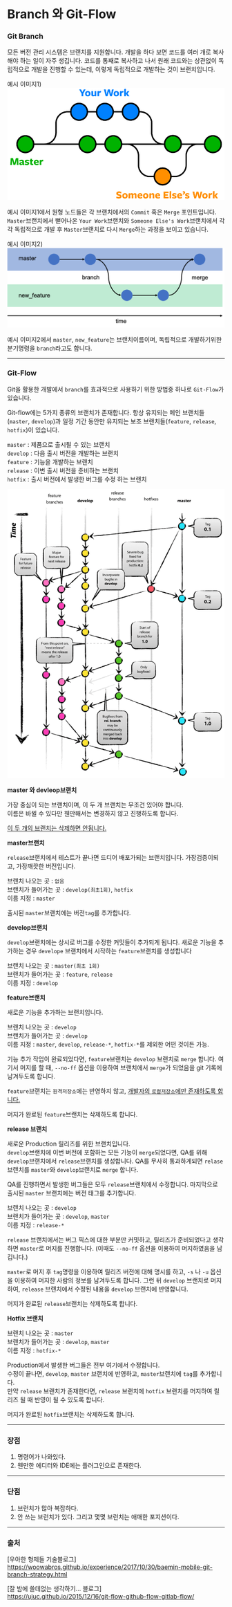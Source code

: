 # Branch 와 Git-Flow

### **Git Branch**

모든 버전 관리 시스템은 브랜치를 지원합니다. 개발을 하다 보면 코드를 여러 개로 복사해야 하는 일이 자주 생깁니다. 코드를 통째로 복사하고 나서 원래 코드와는 상관없이 독립적으로 개발을 진행할 수 있는데, 이렇게 독립적으로 개발하는 것이 브랜치입니다.

예시 이미지1)
![git-branches-merge.png](./git-branches-merge.png)

예시 이미지1에서 원형 노드들은 각 브랜치에서의 `Commit` 혹은 `Merge` 포인트입니다. `Master`브랜치에서 뻗어나온 `Your Work`브랜치와 `Someone Else's Work`브랜치에서 각각 독립적으로 개발 후 `Master`브랜치로 다시 `Merge`하는 과정을 보이고 있습니다.

예시 이미지2)
![git_branch_merge.png](./git_branch_merge.png)

예시 이미지2에서 `master`, `new_feature`는 브랜치이름이며, 독립적으로 개발하기위한 분기명령을 `branch`라고도 합니다.

---

### **Git-Flow**

Git을 활용한 개발에서 `branch`를 효과적으로 사용하기 위한 방법중 하나로 `Git-Flow`가 있습니다.

Git-flow에는 5가지 종류의 브랜치가 존재합니다. 항상 유지되는 메인 브랜치들(`master`, `develop`)과 일정 기간 동안만 유지되는 보조 브랜치들(`feature`, `release`, `hotfix`)이 있습니다.

`master` : 제품으로 출시될 수 있는 브랜치  
`develop` : 다음 출시 버전을 개발하는 브랜치  
`feature` : 기능을 개발하는 브랜치  
`release` : 이번 출시 버전을 준비하는 브랜치  
`hotfix` : 출시 버전에서 발생한 버그를 수정 하는 브랜치

![git-flow_overall_graph.png](./git-flow_overall_graph.png)

**master 와 devleop브랜치**

가장 중심이 되는 브랜치이며, 이 두 개 브랜치는 무조건 있어야 합니다.  
이름은 바뀔 수 있다만 웬만해서는 변경하지 않고 진행하도록 합니다.

<U>이 두 개의 브랜치는 삭제하면 안됩니다.</U>

**master브랜치**

`release`브랜치에서 테스트가 끝나면 드디어 배포가되는 브랜치입니다.
가장검증이되고, 가장깨끗한 버전입니다.

브랜치 나오는 곳 : `없음`  
브랜치가 들어가는 곳 : `develop(최초1회)`, `hotfix`  
이름 지정 : `master`

출시된 `master`브랜치에는 버전`tag`를 추가합니다.

**develop브랜치**

`develop`브랜치에는 상시로 버그를 수정한 커밋들이 추가되게 됩니다.
새로운 기능을 추가하는 경우 `develope` 브랜치에서 시작하는 `feature`브랜치를 생성합니다

브랜치 나오는 곳 : `master(최초 1회)`  
브랜치가 들어가는 곳 : `feature`, `release`  
이름 지정 : `develop`

**feature브랜치**

새로운 기능을 추가하는 브랜치입니다.

브랜치 나오는 곳 : `develop`  
브랜치가 들어가는 곳 : `develop`  
이름 지정 : `master`, `develop`, `release-*`, `hotfix-*`를 제외한 어떤 것이든 가능.

기능 추가 작업이 완료되었다면, `feature`브랜치는 `develop` 브랜치로 `merge` 합니다. 여기서 머지를 할 때, `--no-ff` 옵션을 이용하여 브랜치에서 `merge`가 되었음을 git 기록에 남겨두도록 합니다.

`feature`브랜치는 `원격저장소`에는 반영하지 않고, <U>개발자의 `로컬저장소`에만 존재하도록 합니다.</U>

머지가 완료된 `feature`브랜치는 삭제하도록 합니다.

**release 브랜치**

새로운 Production 릴리즈를 위한 브랜치입니다.  
`develop`브랜치에 이번 버전에 포함하는 모든 기능이 `merge`되었다면, QA를 위해 `develop`브랜치에서 `release`브랜치를 생성합니다.
QA를 무사히 통과하게되면 `relase`브랜치를 `master`와 `develop`브랜치로 `merge` 합니다.

QA를 진행하면서 발생한 버그들은 모두 `release`브랜치에서 수정합니다.
마지막으로 출시된 `master` 브랜치에는 버전 태그를 추가합니다.

브랜치 나오는 곳 : `develop`  
브랜치가 들어가는 곳 : `develop`, `master`  
이름 지정 : `release-*`

`release` 브랜치에서는 버그 픽스에 대한 부분만 커밋하고, 릴리즈가 준비되었다고 생각하면 `master`로 머지를 진행합니다. (이때도 `--no-ff` 옵션을 이용하여 머지하였음을 남깁니다.)

`master`로 머지 후 `tag`명령을 이용하여 릴리즈 버전에 대해 명시를 하고, `-s` 나 `-u` <key> 옵션을 이용하여 머지한 사람의 정보를 남겨두도록 합니다. 그런 뒤 `develop` 브랜치로 머지하여, `release` 브랜치에서 수정된 내용을 `develop` 브랜치에 반영합니다.

머지가 완료된 `release`브랜치는 삭제하도록 합니다.

**Hotfix 브랜치**

브랜치 나오는 곳 : `master`  
브랜치가 들어가는 곳 : `develop`, `master`  
이름 지정 : `hotfix-*`

Production에서 발생한 버그들은 전부 여기에서 수정합니다.  
수정이 끝나면, `develop`, `master` 브랜치에 반영하고, `master`브랜치에 `tag`를 추가합니다.  
만약 `release` 브랜치가 존재한다면, `release` 브랜치에 `hotfix` 브랜치를 머지하여 릴리즈 될 때 반영이 될 수 있도록 합니다.

머지가 완료된 `hotfix`브랜치는 삭제하도록 합니다.

---

### 장점

1. 명령어가 나와있다.
2. 웬만한 에디터와 IDE에는 플러그인으로 존재한다.

---

### 단점

1. 브런치가 많아 복잡하다.
2. 안 쓰는 브런치가 있다. 그리고 몇몇 브런치는 애매한 포지션이다.

---

### 출처

[우아한 형제들 기술블로그]  
https://woowabros.github.io/experience/2017/10/30/baemin-mobile-git-branch-strategy.html

[잘 밤에 쓸데없는 생각하기... 블로그]  
https://ujuc.github.io/2015/12/16/git-flow-github-flow-gitlab-flow/
